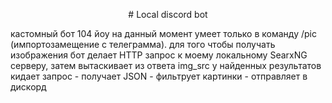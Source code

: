 <p align="center">
  <p align="center"># Local discord bot</p>
</p>
кастомный бот 104 йоу
на данный момент умеет только в команду /pic (импортозамещение с телеграмма). для того чтобы получать изображения бот делает HTTP запрос к моему локальному SearxNG серверу, затем вытаскивает из ответа img_src у найденных результатов
кидает запрос - получает JSON - фильтрует картинки - отправляет в дискорд
